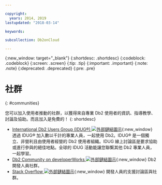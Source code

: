 ```yaml
---

copyright:
  years: 2014, 2019
lastupdated: "2018-03-14"

keywords: 

subcollection: Db2onCloud

---
```


<!-- Attribute definitions --> 
{:new_window: target="_blank"}
{:shortdesc: .shortdesc}
{:codeblock: .codeblock}
{:screen: .screen}
{:tip: .tip}
{:important: .important}
{:note: .note}
{:deprecated: .deprecated}
{:pre: .pre}

# 社群
{: #communities}

您可以加入使用者推動的社群，以獲得來自專業 Db2 使用者的資訊、指導教學、討論及協助。而且加入是免費的！
{: shortdesc}

* [International Db2 Users Group (IDUG®) ![外部鏈結圖示](../../icons/launch-glyph.svg "外部鏈結圖示")](https://www.idug.org/){:new_window} 透過 IDUG® 加入數以千計的專業人員，一起使用 Db2。IDUG® 是一個獨立、非營利且由使用者經營的 Db2 使用者組織。IDUG 線上討論區是要求協助或進行參與的絕佳地點。全球的 IDUG 活動能讓您聯繫其他 Db2 專業人員，一起學習。
* [Db2 Community on developerWorks ![外部鏈結圖示](../../icons/launch-glyph.svg "外部鏈結圖示")](https://developer.ibm.com/data/db2/){:new_window} Db2 開發人員社群。
* [Stack Overflow ![外部鏈結圖示](../../icons/launch-glyph.svg "外部鏈結圖示")](https://stackoverflow.com/users/login?ssrc=anon_ask&returnurl=https%3a%2f%2fstackoverflow.com%2fquestions%2fask%3ftags%3ddashdb){:new_window} 開發人員的支援討論區與社群。
